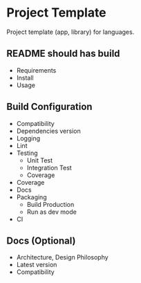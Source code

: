 # Project Template

Project template (app, library) for languages.

## README should has build

- Requirements
- Install
- Usage

## Build Configuration

- Compatibility
- Dependencies version
- Logging
- Lint
- Testing
  - Unit Test
  - Integration Test
  - Coverage
- Coverage
- Docs
- Packaging
  - Build Production
  - Run as dev mode
- CI

## Docs (Optional)

- Architecture, Design Philosophy
- Latest version
- Compatibility
